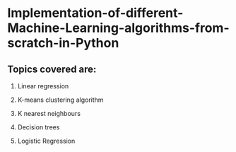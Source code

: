 # Implementation-of-different-Machine-Learning-algorithms-from-scratch-in-Python

## Topics covered are:

1. Linear regression

1. K-means clustering algorithm

3. K nearest neighbours

4. Decision trees

5. Logistic Regression




